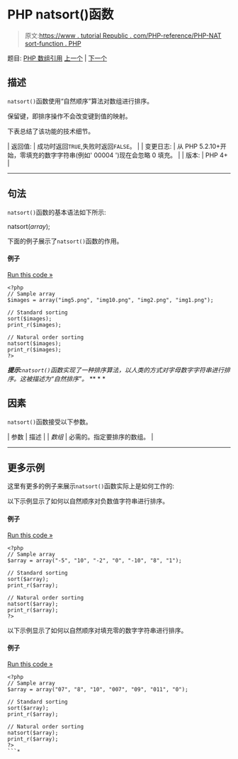 # PHP natsort()函数

> 原文:[https://www . tutorial Republic . com/PHP-reference/PHP-NAT sort-function . PHP](https://www.tutorialrepublic.com/php-reference/php-natsort-function.php)

题目: [PHP 数组引用](php-array-functions.php) [上一个](php-natcasesort-function.php) | [下一个](php-next-function.php)

## 描述

`natsort()`函数使用“自然顺序”算法对数组进行排序。

保留键，即排序操作不会改变键到值的映射。

下表总结了该功能的技术细节。

| 返回值: | 成功时返回`TRUE`,失败时返回`FALSE`。 |
| 变更日志: | 从 PHP 5.2.10+开始，零填充的数字字符串(例如' 00004 ')现在会忽略 0 填充。 |
| 版本: | PHP 4+ |

* * *

## 句法

`natsort()`函数的基本语法如下所示:

natsort(*array*);

下面的例子展示了`natsort()`函数的作用。

#### 例子

[Run this code »](../codelab.php?topic=php&file=sort-an-array-using-natural-order-algorithm "Run this code to view the output")

```
<?php
// Sample array
$images = array("img5.png", "img10.png", "img2.png", "img1.png");

// Standard sorting
sort($images);
print_r($images);

// Natural order sorting
natsort($images);
print_r($images);
?>
```

 ***提示:**`natsort()`函数实现了一种排序算法，以人类的方式对字母数字字符串进行排序。这被描述为“自然排序”。*  ** * *

## 因素

`natsort()`函数接受以下参数。

| 参数 | 描述 |
| *数组* | 必需的。指定要排序的数组。 |

* * *

## 更多示例

这里有更多的例子来展示`natsort()`函数实际上是如何工作的:

以下示例显示了如何以自然顺序对负数值字符串进行排序。

#### 例子

[Run this code »](../codelab.php?topic=php&file=natural-ordering-of-negative-numeric-strings "Run this code to view the output")

```
<?php
// Sample array
$array = array("-5", "10", "-2", "0", "-10", "8", "1");

// Standard sorting
sort($array);
print_r($array);

// Natural order sorting
natsort($array);
print_r($array);
?>
```

以下示例显示了如何以自然顺序对填充零的数字字符串进行排序。

#### 例子

[Run this code »](../codelab.php?topic=php&file=natural-ordering-of-zero-padded-numeric-strings "Run this code to view the output")

```
<?php
// Sample array
$array = array("07", "8", "10", "007", "09", "011", "0");

// Standard sorting
sort($array);
print_r($array);

// Natural order sorting
natsort($array);
print_r($array);
?>
```*
